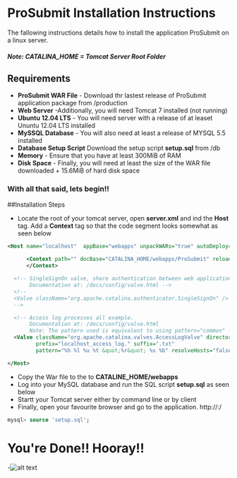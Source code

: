 # ProSubmit Installation Instructions
The fallowing instructions details how to install the application ProSubmit on a linux server.

##### Note: CATALINA_HOME = Tomcat Server Root Folder

## Requirements

* **ProSubmit WAR File** - Download thr lastest release of ProSubmit application package from /production
* **Web Server** -Additionally, you will need Tomcat 7 installed (not running)
* **Ubuntu 12.04 LTS** - You will need server with a release of at leaset Ununtu 12.04 LTS installed
* **MySSQL Database** - You will also need at least a release of MYSQL  5.5 installed
* **Database Setup Script**  Download the setup script **setup.sql** from /db
* **Memory** - Ensure that you have at least 300MiB of RAM
* **Disk Space** - Finally, you will need at least the size of the WAR file downloaded + 15.6MiB of hard disk space

### With all that said, lets begin!! 


##Installation Steps

* Locate the root of your tomcat server, open **server.xml** and ind the **Host** tag. Add a **Context** tag so that the code segment looks somewhat as seen below
  
```xml
<Host name="localhost"  appBase="webapps" unpackWARs="true" autoDeploy="true">
			
      <Context path="" docBase="CATALINA_HOME/webapps/ProSubmit" reloadable="true">
      </Context> 

  <!-- SingleSignOn valve, share authentication between web applications
       Documentation at: /docs/config/valve.html -->
  <!--
  <Valve className="org.apache.catalina.authenticator.SingleSignOn" />
  -->

  <!-- Access log processes all example.
       Documentation at: /docs/config/valve.html
       Note: The pattern used is equivalent to using pattern="common" -->
  <Valve className="org.apache.catalina.valves.AccessLogValve" directory="logs"  
         prefix="localhost_access_log." suffix=".txt"
         pattern="%h %l %u %t &quot;%r&quot; %s %b" resolveHosts="false"/>

</Host>
```
* Copy the War file to the to **CATALINE_HOME/webapps**
* Log into your MySQL database and run the SQL script **setup.sql** as seen below
* Startt your Tomcat server either by command line or by client
* Finally, open your favourite browser and go to the application. http://<Server Name>:<Port Number>/

```sql
mysql> source 'setup.sql';
```

# You're Done!! Hooray!!

-![alt text](http://www.learnhebrewpod.com/images/library/Image/final%20for%20read%20more/24a--hooray%281%29.jpg "HOORAY")
